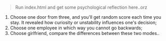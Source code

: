 >Run index.html and get some psychological reflection here..orz

1. Choose one door from three, and you'll get random score each time you stay. It revealed how curiosity or unstability influences one's decision;
2. Choose one employee in which way you cannot go backwards;
3. Choose girlfriend, compare the differences between these two modes..
